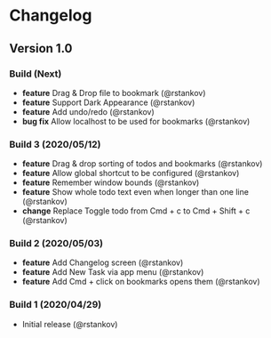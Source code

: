 # Changelog

## Version 1.0

### Build (Next)

* __feature__ Drag & Drop file to bookmark (@rstankov)
* __feature__ Support Dark Appearance (@rstankov)
* __feature__ Add undo/redo (@rstankov)
* __bug fix__ Allow localhost to be used for bookmarks (@rstankov)

### Build 3 (2020/05/12)

* __feature__ Drag & drop sorting of todos and bookmarks (@rstankov)
* __feature__ Allow global shortcut to be configured (@rstankov)
* __feature__ Remember window bounds (@rstankov)
* __feature__ Show whole todo text even when longer than one line (@rstankov)
* __change__ Replace Toggle todo from Cmd + c to Cmd + Shift + c (@rstankov)

### Build 2 (2020/05/03)

* __feature__ Add Changelog screen (@rstankov)
* __feature__ Add New Task via app menu (@rstankov)
* __feature__ Add Cmd + click on bookmarks opens them (@rstankov)

### Build 1 (2020/04/29)

* Initial release (@rstankov)
